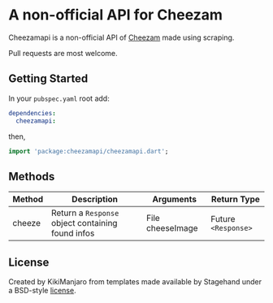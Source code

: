 # A non-official API for Cheezam

Cheezamapi is a non-official API of [Cheezam](https://www.cheezam.fr/) made using scraping.

Pull requests are most welcome.

## Getting Started

In your `pubspec.yaml` root add:

```yaml
dependencies:
  cheezamapi:
```

then,

```dart
import 'package:cheezamapi/cheezamapi.dart';
```

## Methods

| Method | Description | Arguments | Return Type
|---|---|---|---|
| cheeze | Return a `Response` object containing found infos | File cheeseImage | Future `<Response>` |

## License

Created by KikiManjaro from templates made available by Stagehand under a BSD-style
[license](https://github.com/dart-lang/stagehand/blob/master/LICENSE).